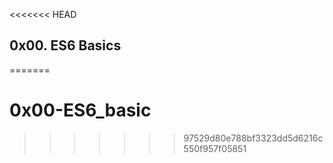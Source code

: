 <<<<<<< HEAD
## 0x00. ES6 Basics
=======
# 0x00-ES6_basic
>>>>>>> 97529d80e788bf3323dd5d6216c550f957f05851
